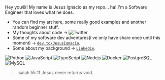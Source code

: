 Hey you😄! My name is Jesus Ignacio as my repo... ha! I'm a Software Engineer that loves what he does.
- You can find my art here, some really good examples and another random beginner stuff.
- My thoughts about code -> ![Twitter](https://img.shields.io/twitter/url?style=social&url=https%3A%2F%2Ftwitter.com%2FThinkingOutCode)
- Some of my software dev adventures(i've only have share once until this moment) -> <a href="http://dev.to/JesusIgnacio" target="_blank">`dev.to/JesusIgnacio`</a>.
- Some about my background -> <a href="https://www.linkedin.com/in/jesuscastillobarraez/" target="_blank">`Linkedin`</a>.


![Python](https://img.shields.io/badge/-Python-black?style=flat&logo=python)
![JavaScript](https://img.shields.io/badge/-JavaScript-black?style=flat&logo=javascript)
![TypeScript](https://img.shields.io/badge/-TypeScript-007ACC?style=flat&logo=typescript) 
![Nodejs](https://img.shields.io/badge/-Nodejs-black?style=flat&logo=Node.js) 
![Docker](https://img.shields.io/badge/-Docker-black?style=flat&logo=docker) 
![PostgreSQL](https://img.shields.io/badge/-PostgreSQL-336791?style=flat&logo=postgresql) 
![MySQL](https://img.shields.io/badge/-MySQL-black?style=flat&logo=mysql)
> Isaiah 55:11
> Jesus never returns void.
<!--About my tech skills:

	Programming Languages in order of fluency.
		Java
		JavaScript
		Ruby
		TypeScript
		Python
		GO

	Frameworks used:
		Spring <Version>
		Django <Version>
		Angular <Version>
		AngularJS<Version>
		RoR <Version>
		ReactJS <Version>
		Bootstrap <Version>

	Arquitecture used:


	Design Pattern used:

	
	Databased used:

	Sql
		MySql
		PostgreSql
		Oracle

	NoSql
		Redis
		DynamoDB
		MongoDB

	Repository Tools:
		Github
		Gitlab
		BitBucket

I've been developing software for
	Financial time
I've been coding on .....
	Language version years
I've been working with frameworks and librarys like
	Framework version years
I've been working with code standars like
	tatata in
I resolved issues related with...
	topic -> solution
I've worked with cloud on
	AWS -> details
I'm very weak on
	css
	other clouds apart from aws
	
My porpuose as a Software Engineer is make a career oriented to build tools for software developers and share with they my knowledge and work experience
-->
